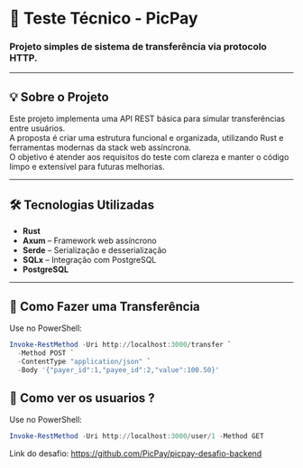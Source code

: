 # 🚀 Teste Técnico - PicPay

### Projeto simples de sistema de transferência via protocolo HTTP.

---

## 💡 Sobre o Projeto

Este projeto implementa uma API REST básica para simular transferências entre usuários.  
A proposta é criar uma estrutura funcional e organizada, utilizando Rust e ferramentas modernas da stack web assíncrona.  
O objetivo é atender aos requisitos do teste com clareza e manter o código limpo e extensível para futuras melhorias.

---

## 🛠️ Tecnologias Utilizadas

- **Rust**
- **Axum** – Framework web assíncrono
- **Serde** – Serialização e desserialização
- **SQLx** – Integração com PostgreSQL
- **PostgreSQL**

---

## 🔁 Como Fazer uma Transferência

Use no PowerShell:

```powershell
Invoke-RestMethod -Uri http://localhost:3000/transfer `
  -Method POST `
  -ContentType "application/json" `
  -Body '{"payer_id":1,"payee_id":2,"value":100.50}'
```

## 🔁 Como ver os usuarios ?

Use no PowerShell:

```powershell
Invoke-RestMethod -Uri http://localhost:3000/user/1 -Method GET
```

Link do desafio:
https://github.com/PicPay/picpay-desafio-backend
